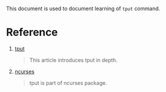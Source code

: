 This document is used to document learning of `tput` command.

# Reference


1. [tput](https://www.linuxcommand.org/lc3_adv_tput.php)

    > This article introduces tput in depth.

2. [ncurses](https://invisible-island.net/ncurses/announce.html)

    > tput is part of ncurses package.

